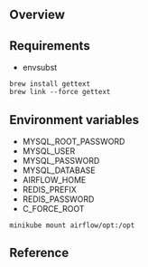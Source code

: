 ## Overview

## Requirements
* envsubst

```
brew install gettext
brew link --force gettext
```

## Environment variables
* MYSQL_ROOT_PASSWORD
* MYSQL_USER
* MYSQL_PASSWORD
* MYSQL_DATABASE
* AIRFLOW_HOME
* REDIS_PREFIX
* REDIS_PASSWORD
* C_FORCE_ROOT


```
minikube mount airflow/opt:/opt
```

## Reference

